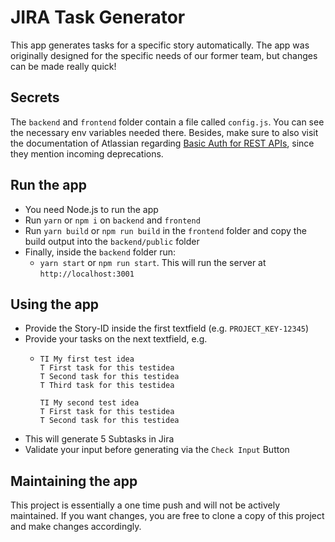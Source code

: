 # JIRA Task Generator

This app generates tasks for a specific story automatically. The app was originally designed for the specific needs of our former team, but changes can be made really quick!

## Secrets

The `backend` and `frontend` folder contain a file called `config.js`. You can see the necessary env variables needed there.
Besides, make sure to also visit the documentation of Atlassian regarding [Basic Auth for REST APIs](https://developer.atlassian.com/cloud/jira/platform/basic-auth-for-rest-apis/), since they mention incoming deprecations.

## Run the app

- You need Node.js to run the app
- Run `yarn` or `npm i` on `backend` and `frontend`
- Run `yarn build` or `npm run build` in the `frontend` folder and copy the build output into the `backend/public` folder
- Finally, inside the `backend` folder run:
  - `yarn start` or `npm run start`. This will run the server at `http://localhost:3001`

## Using the app

- Provide the Story-ID inside the first textfield (e.g. `PROJECT_KEY-12345`)
- Provide your tasks on the next textfield, e.g.
  - ```
    TI My first test idea
    T First task for this testidea
    T Second task for this testidea
    T Third task for this testidea

    TI My second test idea
    T First task for this testidea
    T Second task for this testidea
    ```
- This will generate 5 Subtasks in Jira
- Validate your input before generating via the `Check Input` Button

## Maintaining the app

This project is essentially a one time push and will not be actively maintained. If you want changes, you are free to clone a copy of this project and make changes accordingly.